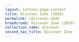 ```yaml
---
layout: leftnav-page-content
title: Discover Zone (2020)
permalink: /discover-2020
breadcrumb: Discover Zone (2020)
collection_name: discover
second_nav_title: Discover Zone
---
```


